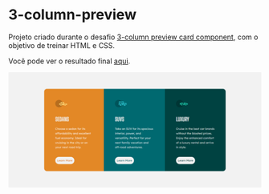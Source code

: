 # 3-column-preview

Projeto criado durante o desafio [3-column preview card component](https://www.frontendmentor.io/challenges/3column-preview-card-component-pH92eAR2-), com o objetivo de treinar HTML e CSS.

Você pode ver o resultado final [aqui](https://jessicalorenzon.github.io/3-column-preview/).

![3-column-preview](3-column-preview.png)